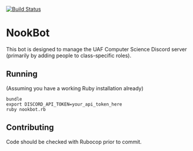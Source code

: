 [![Build Status](https://travis-ci.org/FineTralfazz/NookBot.svg?branch=master)](https://travis-ci.org/FineTralfazz/NookBot)
# NookBot
This bot is designed to manage the UAF Computer Science Discord server (primarily by adding people to class-specific roles).

## Running
(Assuming you have a working Ruby installation already)
```
bundle
export DISCORD_API_TOKEN=your_api_token_here
ruby nookbot.rb
```

## Contributing
Code should be checked with Rubocop prior to commit.
